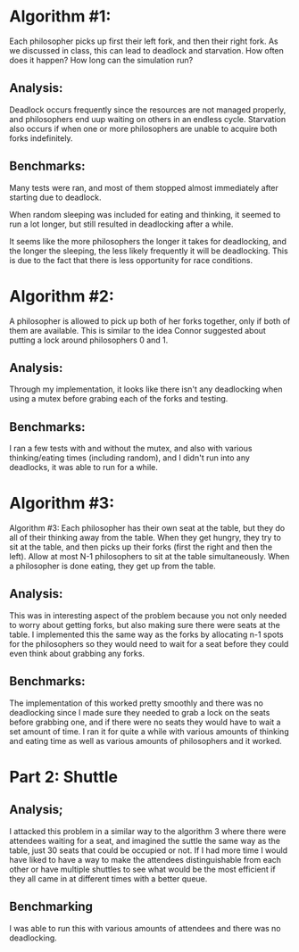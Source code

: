 # Algorithm #1:
Each philosopher picks up first their left fork, and then their right fork. As we discussed in class, this can lead to deadlock and starvation. How often does it happen? How long can the simulation run?

## Analysis:
Deadlock occurs frequently since the resources are not managed properly, and philosophers end uup waiting on others in an endless cycle. Starvation also occurs if when one or more philosophers are unable to acquire both forks indefinitely.

## Benchmarks:
Many tests were ran, and most of them stopped almost immediately after starting due to deadlock. 

When random sleeping was included for eating and thinking, it seemed to run a lot longer, but still
resulted in deadlocking after a while. 

It seems like the more philosophers the longer it takes for deadlocking, and the longer the sleeping,
the less likely frequently it will be deadlocking. This is due to the fact that there is less opportunity for
race conditions.

# Algorithm #2:
A philosopher is allowed to pick up both of her forks together, only if both of them are available. This is similar to the idea Connor suggested about putting a lock around philosophers 0 and 1.

## Analysis:
Through my implementation, it looks like there isn't any deadlocking when using a mutex before grabing each of the forks and testing.

## Benchmarks:
I ran a few tests with and without the mutex, and also with various thinking/eating times (including random), and I didn't run into any deadlocks, it was able to run for a while. 


# Algorithm #3:
Algorithm #3:
Each philosopher has their own seat at the table, but they do all of their thinking away from the table.  When they get hungry, they try to sit at the table, and then picks up their forks (first the right and then the left).  Allow at most N-1 philosophers to sit at the table simultaneously.  When a philosopher is done eating, they get up from the table.

## Analysis:
This was in interesting aspect of the problem because you not only needed to worry about getting forks, but also making sure there were seats at the table. 
I implemented this the same way as the forks by allocating n-1 spots for the philosophers so they would need to wait for a seat before they could even think about grabbing any forks.

## Benchmarks:
The implementation of this worked pretty smoothly and there was no deadlocking since I made sure they needed to grab a lock on the seats before grabbing one, and if there were no seats they would have to wait a set amount of time. I ran it for quite a while with various amounts of thinking and eating time as well as various amounts of philosophers and it worked.

# Part 2: Shuttle

## Analysis;
I attacked this problem in a similar way to the algorithm 3 where there were attendees waiting for a seat, and imagined the suttle the same way as the table, just 30 seats that could be occupied or not. If I had more time I would have liked to have a way to make the attendees distinguishable from each other or have multiple shuttles to see what would be the most efficient if they all came in at different times with a better queue. 

## Benchmarking
I was able to run this with various amounts of attendees and there was no deadlocking. 